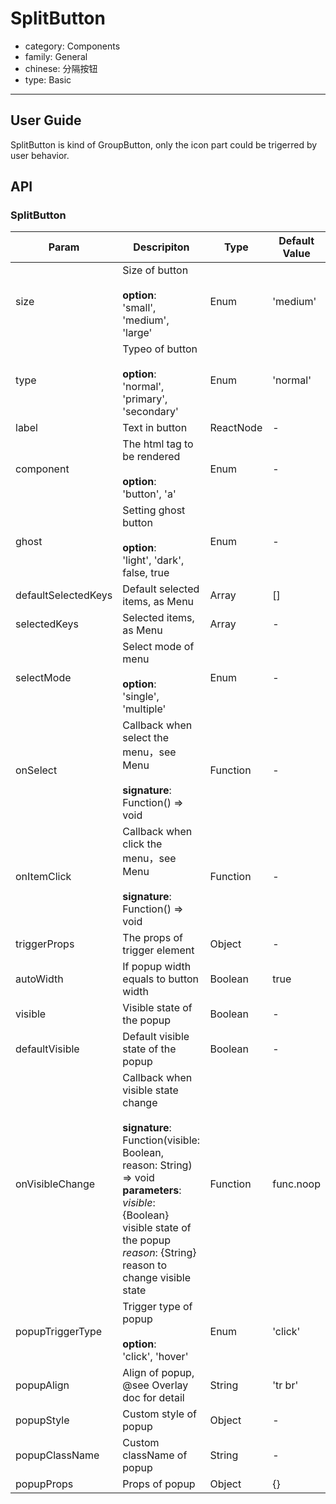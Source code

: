 # SplitButton

-   category: Components
-   family: General
-   chinese: 分隔按钮
-   type: Basic

---

## User Guide

SplitButton is kind of GroupButton, only the icon part could be trigerred by user behavior.

## API

### SplitButton

| Param | Descripiton  | Type  | Default Value |
| ---------------- | ---------------------------------------------------------------------------------------------------------------------------------------------------------------- | --------- | --------- |
| size             | Size of button<br><br>**option**:<br>'small', 'medium', 'large'                                                                                                             | Enum      | 'medium'  |
| type             | Typeo of button<br><br>**option**:<br>'normal', 'primary', 'secondary'                                                                                                        | Enum      | 'normal'  |
| label            | Text in button | ReactNode | -         |
| component        | The html tag to be rendered<br><br>**option**:<br>'button', 'a'                                                                                                                          | Enum      | -         |
| ghost            | Setting ghost button <br><br>**option**:<br>'light', 'dark', false, true                                                                                                          | Enum      | -         |
| defaultSelectedKeys | Default selected items, as Menu                                                                                                                                           | Array     | \[]       |
| selectedKeys        | Selected items, as Menu                                                                                                                                              | Array     | -         |
| selectMode       | Select mode of menu<br><br>**option**:<br>'single', 'multiple'                                                                                                                  | Enum      | -         |
| onSelect         | Callback when select the menu，see Menu<br><br>**signature**:<br>Function() => void                                                                                                           | Function  | -         |
| onItemClick      | Callback when click the menu，see Menu<br><br>**signature**:<br>Function() => void                                                                                                           | Function  | -         |
| triggerProps     | The props of trigger element | Object    | -         |
| autoWidth        | If popup width equals to button width | Boolean   | true      |
| visible          | Visible state of the popup | Boolean   | -         |
| defaultVisible   | Default visible state of the popup  | Boolean   | -         |
| onVisibleChange  | Callback when visible state change<br><br>**signature**:<br>Function(visible: Boolean, reason: String) => void<br>**parameters**:<br>_visible_: {Boolean} visible state of the popup<br>_reason_: {String} reason to change visible state | Function  | func.noop |
| popupTriggerType | Trigger type of popup<br><br>**option**:<br>'click', 'hover'                                                                                                                      | Enum      | 'click'   |
| popupAlign       | Align of popup, @see Overlay doc for detail  | String    | 'tr br'   |
| popupStyle       | Custom style of popup  | Object    | -         |
| popupClassName   | Custom className of popup | String    | -         |
| popupProps       | Props of popup  | Object    | {}         |
